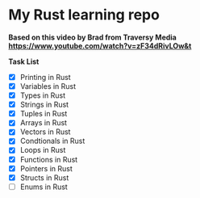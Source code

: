 # My Rust learning repo

**Based on this video by Brad from Traversy Media https://www.youtube.com/watch?v=zF34dRivLOw&t**

**Task List**

- [x] Printing in Rust
- [x] Variables in Rust
- [x] Types in Rust
- [x] Strings in Rust
- [x] Tuples in Rust
- [x] Arrays in Rust
- [x] Vectors in Rust
- [x] Condtionals in Rust
- [x] Loops in Rust
- [x] Functions in Rust
- [x] Pointers in Rust
- [x] Structs in Rust
- [ ] Enums in Rust